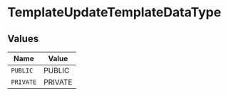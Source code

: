 # TemplateUpdateTemplateDataType


## Values

| Name      | Value     |
| --------- | --------- |
| `PUBLIC`  | PUBLIC    |
| `PRIVATE` | PRIVATE   |